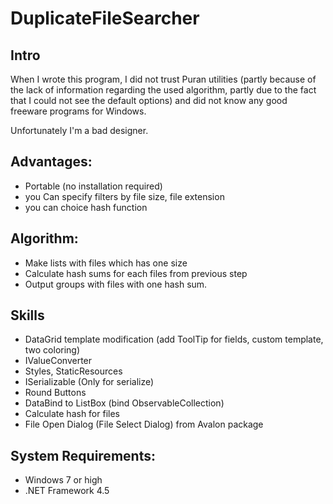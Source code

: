 # DuplicateFileSearcher

## Intro

When I wrote this program, I did not trust Puran utilities 
(partly because of the lack of information regarding the used algorithm, 
partly due to the fact that I could not see the default options) and did not know
any good freeware programs for Windows.

Unfortunately I'm a bad designer.

## Advantages:
-  Portable (no installation required)
-  you Can specify filters by file size, file extension
-  you can choice hash function

## Algorithm:
-  Make lists with files which has one size
-  Calculate hash sums for each files from previous step
-  Output groups with files with one hash sum.

## Skills
-  DataGrid template modification (add ToolTip for fields, custom template, two coloring)
-  IValueConverter
-  Styles, StaticResources
-  ISerializable (Only for serialize)
-  Round Buttons
-  DataBind to ListBox (bind  ObservableCollection<string>)
-  Calculate hash for files
-  File Open Dialog (File Select Dialog) from Avalon package

## System Requirements:
-  Windows 7 or high
- .NET Framework 4.5
